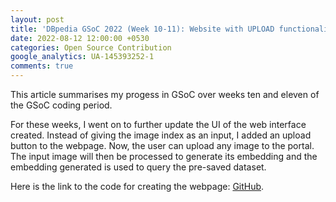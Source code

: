```yaml
---
layout: post
title: 'DBpedia GSoC 2022 (Week 10-11): Website with UPLOAD functionality'
date: 2022-08-12 12:00:00 +0530
categories: Open Source Contribution
google_analytics: UA-145393252-1
comments: true
---
```


This article summarises my progess in GSoC over weeks ten and eleven of the GSoC coding period.

For these weeks, I went on to further update the UI of the web interface created. Instead of giving the image index as an input, I added an upload button to the webpage. Now, the user can upload any image to the portal. The input image will then be processed to generate its embedding and the embedding generated is used to query the pre-saved dataset.

Here is the link to the code for creating the webpage: [GitHub](https://github.com/dbpedia/image-search-gsoc-2022/tree/main/website_demo).

